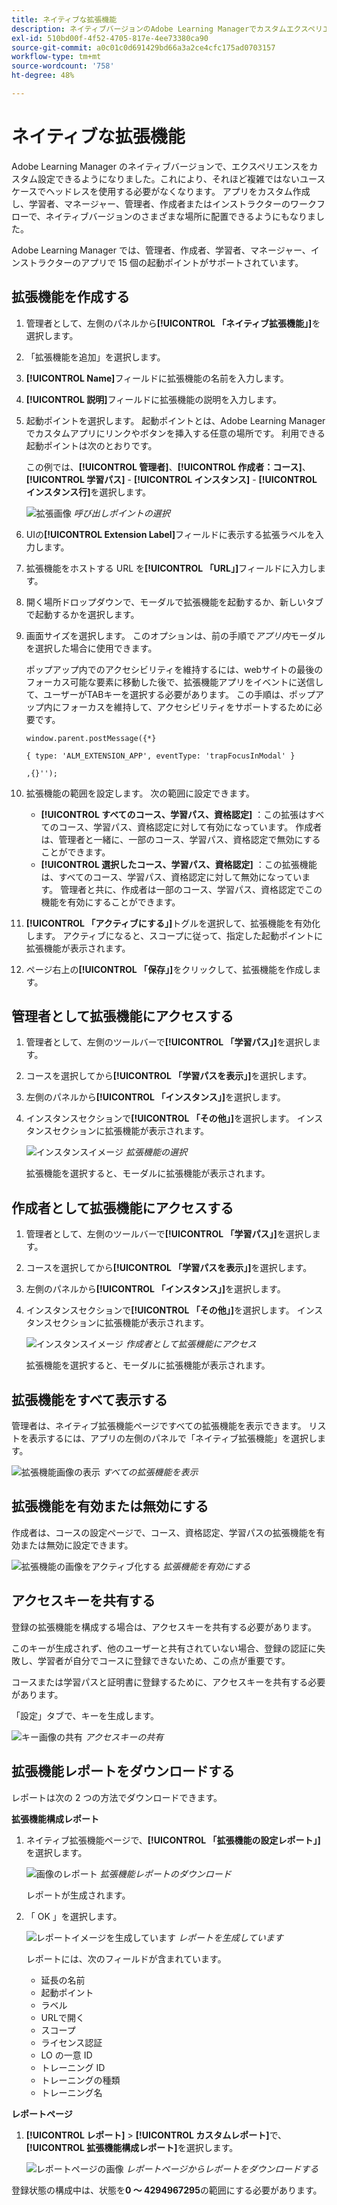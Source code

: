 ```yaml
---
title: ネイティブな拡張機能
description: ネイティブバージョンのAdobe Learning Managerでカスタムエクスペリエンスを設定すると、それほど複雑でないケースでヘッドレスを使用しないようにできます。
exl-id: 510bd00f-4f52-4705-817e-4ee73380ca90
source-git-commit: a0c01c0d691429bd66a3a2ce4cfc175ad0703157
workflow-type: tm+mt
source-wordcount: '758'
ht-degree: 48%

---
```


# ネイティブな拡張機能

Adobe Learning Manager のネイティブバージョンで、エクスペリエンスをカスタム設定できるようになりました。これにより、それほど複雑ではないユースケースでヘッドレスを使用する必要がなくなります。 アプリをカスタム作成し、学習者、マネージャー、管理者、作成者またはインストラクターのワークフローで、ネイティブバージョンのさまざまな場所に配置できるようにもなりました。

Adobe Learning Manager では、管理者、作成者、学習者、マネージャー、インストラクターのアプリで 15 個の起動ポイントがサポートされています。

## 拡張機能を作成する

1. 管理者として、左側のパネルから&#x200B;**[!UICONTROL 「ネイティブ拡張機能」]**&#x200B;を選択します。
1. 「拡張機能を追加」を選択します。
1. **[!UICONTROL Name]**&#x200B;フィールドに拡張機能の名前を入力します。
1. **[!UICONTROL 説明]**&#x200B;フィールドに拡張機能の説明を入力します。
1. 起動ポイントを選択します。 起動ポイントとは、Adobe Learning Manager でカスタムアプリにリンクやボタンを挿入する任意の場所です。 利用できる起動ポイントは次のとおりです。

   この例では、**[!UICONTROL 管理者]**、**[!UICONTROL 作成者：コース]**、**[!UICONTROL 学習パス]** - **[!UICONTROL インスタンス]** - **[!UICONTROL インスタンス行]**&#x200B;を選択します。

   ![拡張画像](assets/list-native-extensions.png)
   *呼び出しポイントの選択*

1. UIの&#x200B;**[!UICONTROL Extension Label]**&#x200B;フィールドに表示する拡張ラベルを入力します。
1. 拡張機能をホストする URL を&#x200B;**[!UICONTROL 「URL」]**&#x200B;フィールドに入力します。
1. 開く場所ドロップダウンで、モーダルで拡張機能を起動するか、新しいタブで起動するかを選択します。
1. 画面サイズを選択します。 このオプションは、前の手順で&#x200B;*アプリ内*&#x200B;モーダルを選択した場合に使用できます。

   ポップアップ内でのアクセシビリティを維持するには、webサイトの最後のフォーカス可能な要素に移動した後で、拡張機能アプリをイベントに送信して、ユーザーがTABキーを選択する必要があります。 この手順は、ポップアップ内にフォーカスを維持して、アクセシビリティをサポートするために必要です。

   ```
   window.parent.postMessage({*}
   
   { type: 'ALM_EXTENSION_APP', eventType: 'trapFocusInModal' }
   
   ,{}'');
   ```

1. 拡張機能の範囲を設定します。 次の範囲に設定できます。

   * **[!UICONTROL すべてのコース、学習パス、資格認定]** ：この拡張はすべてのコース、学習パス、資格認定に対して有効になっています。 作成者は、管理者と一緒に、一部のコース、学習パス、資格認定で無効にすることができます。
   * **[!UICONTROL 選択したコース、学習パス、資格認定]** ：この拡張機能は、すべてのコース、学習パス、資格認定に対して無効になっています。 管理者と共に、作成者は一部のコース、学習パス、資格認定でこの機能を有効にすることができます。

1. **[!UICONTROL 「アクティブにする」]**&#x200B;トグルを選択して、拡張機能を有効化します。 アクティブになると、スコープに従って、指定した起動ポイントに拡張機能が表示されます。
1. ページ右上の&#x200B;**[!UICONTROL 「保存」]**&#x200B;をクリックして、拡張機能を作成します。

## 管理者として拡張機能にアクセスする

1. 管理者として、左側のツールバーで&#x200B;**[!UICONTROL 「学習パス」]**&#x200B;を選択します。
1. コースを選択してから&#x200B;**[!UICONTROL 「学習パスを表示」]**&#x200B;を選択します。
1. 左側のパネルから&#x200B;**[!UICONTROL 「インスタンス」]**&#x200B;を選択します。
1. インスタンスセクションで&#x200B;**[!UICONTROL 「その他」]**&#x200B;を選択します。 インスタンスセクションに拡張機能が表示されます。

   ![インスタンスイメージ](assets/instances-extension.png)
   *拡張機能の選択*

   拡張機能を選択すると、モーダルに拡張機能が表示されます。

## 作成者として拡張機能にアクセスする

1. 管理者として、左側のツールバーで&#x200B;**[!UICONTROL 「学習パス」]**&#x200B;を選択します。
1. コースを選択してから&#x200B;**[!UICONTROL 「学習パスを表示」]**&#x200B;を選択します。
1. 左側のパネルから&#x200B;**[!UICONTROL 「インスタンス」]**&#x200B;を選択します。
1. インスタンスセクションで&#x200B;**[!UICONTROL 「その他」]**&#x200B;を選択します。 インスタンスセクションに拡張機能が表示されます。

   ![インスタンスイメージ](assets/instances-extension.png)
   *作成者として拡張機能にアクセス*

   拡張機能を選択すると、モーダルに拡張機能が表示されます。

## 拡張機能をすべて表示する

管理者は、ネイティブ拡張機能ページですべての拡張機能を表示できます。 リストを表示するには、アプリの左側のパネルで「ネイティブ拡張機能」を選択します。

![拡張機能画像の表示](assets/view-extensions.png)
*すべての拡張機能を表示*

## 拡張機能を有効または無効にする

作成者は、コースの設定ページで、コース、資格認定、学習パスの拡張機能を有効または無効に設定できます。

![拡張機能の画像をアクティブ化する](assets/activate-extension.png)
*拡張機能を有効にする*

## アクセスキーを共有する

登録の拡張機能を構成する場合は、アクセスキーを共有する必要があります。

このキーが生成されず、他のユーザーと共有されていない場合、登録の認証に失敗し、学習者が自分でコースに登録できないため、この点が重要です。

コースまたは学習パスと証明書に登録するために、アクセスキーを共有する必要があります。

「設定」タブで、キーを生成します。

![キー画像の共有](assets/share-extension.png)
*アクセスキーの共有*

## 拡張機能レポートをダウンロードする

レポートは次の 2 つの方法でダウンロードできます。

**拡張機能構成レポート**

1. ネイティブ拡張機能ページで、**[!UICONTROL 「拡張機能の設定レポート」]**&#x200B;を選択します。

   ![画像のレポート](assets/extension-config-report.png)
   *拡張機能レポートのダウンロード*

   レポートが生成されます。

1. 「 OK 」を選択します。

   ![レポートイメージを生成しています](assets/generating-report.png)
   *レポートを生成しています*

    レポートには、次のフィールドが含まれています。

   * 延長の名前
   * 起動ポイント
   * ラベル
   * URLで開く
   * スコープ
   * ライセンス認証
   * LO の一意 ID
   * トレーニング ID
   * トレーニングの種類
   * トレーニング名

**レポートページ**

1. **[!UICONTROL レポート]** > **[!UICONTROL カスタムレポート]**&#x200B;で、**[!UICONTROL 拡張機能構成レポート]**&#x200B;を選択します。

   ![レポートページの画像](assets/extension-report-page.png)
   *レポートページからレポートをダウンロードする*

登録状態の構成中は、状態を&#x200B;**0 ～ 4294967295**&#x200B;の範囲にする必要があります。

